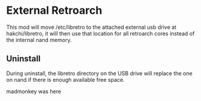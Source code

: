 # External Retroarch
This mod will move /etc/libretro to the attached external usb drive at hakchi/libretro, it will then use that location for all retroarch cores instead of the internal nand memory.

## Uninstall
During uninstall, the libretro directory on the USB drive will replace the one on nand if there is enough available free space.

madmonkey was here
